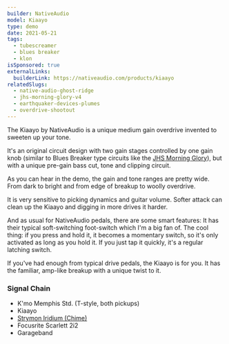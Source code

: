 ```yaml
---
builder: NativeAudio
model: Kiaayo
type: demo
date: 2021-05-21
tags:
  - tubescreamer
  - blues breaker
  - klon
isSponsored: true
externalLinks:
  builderLink: https://nativeaudio.com/products/kiaayo
relatedSlugs:
  - native-audio-ghost-ridge
  - jhs-morning-glory-v4
  - earthquaker-devices-plumes
  - overdrive-shootout
---
```


The Kiaayo by NativeAudio is a unique medium gain overdrive invented to sweeten up your tone.

It's an original circuit design with two gain stages controlled by one gain knob (similar to Blues Breaker type circuits like the [JHS Morning Glory](/demos/jhs-morning-glory-v4)), but with a unique pre-gain bass cut, tone and clipping circuit.

As you can hear in the demo, the gain and tone ranges are pretty wide. From dark to bright and from edge of breakup to woolly overdrive.

It is very sensitive to picking dynamics and guitar volume. Softer attack can clean up the Kiaayo and digging in more drives it harder.

And as usual for NativeAudio pedals, there are some smart features: It has their typical soft-switching foot-switch which I'm a big fan of. The cool thing: if you press and hold it, it becomes a momentary switch, so it's only activated as long as you hold it. If you just tap it quickly, it's a regular latching switch.

If you've had enough from typical drive pedals, the Kiaayo is for you. It has the familiar, amp-like breakup with a unique twist to it.

### Signal Chain

- K'mo Memphis Std. (T-style, both pickups)
- Kiaayo
- [Strymon Iridium (Chime)](/demos/strymon-iridium)
- Focusrite Scarlett 2i2
- Garageband
